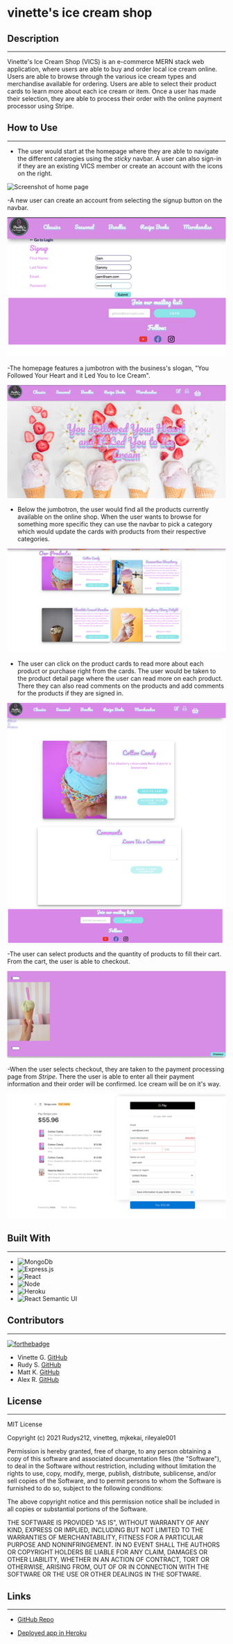 # vinette's ice cream shop 

## **Description**  
-------------
Vinette's Ice Cream Shop (VICS) is an e-commerce MERN stack web application, where users are able to buy and order local ice cream online. Users are able to browse through the various ice cream types and merchandise available for ordering. Users are able to select their product cards to learn more about each ice cream or item. Once a user has made their selection, they are able to process their order with the online payment processor using Stripe. 

 ## **How to Use**
 ---------------
- The user would start at the homepage where they are able to navigate the different caterogies using the _sticky_ navbar. A user can also sign-in if they are an existing VICS member or create an account with the icons on the right. 

![Screenshot of home page](./client/src/assets/images/fullHomePg.png)

-A new user can create an account from selecting the signup button on the navbar.

![screenshot of sign-up](./client/src/assets/images/signUp.png)

-The homepage features a jumbotron with the business's slogan, "You Followed Your Heart and it Led You to Ice Cream".

![Screenshot of jumbotron](./client/src/assets/images/nav.png)

- Below the jumbotron, the user would find all the products currently available on the online shop. When the user wants to browse for something more specific they can use the navbar to pick a category which would update the cards with products from their respective categories. 

![Screenshot of product cards](./client/src/assets/images/products.png)

- The user can click on the product cards to read more about each product or purchase right from the cards. The user would be taken to the product detail page where the user can read more on each product. There they can also read comments on the products and add comments for the products if they are signed in.
  
![Screenshot of product detail page](./client/src/assets/images/productDetail.png)

-The user can select products and the quantity of products to fill their cart. From the cart, the user is able to checkout.

 ![Screenshot of cart](./client/src/assets/images/cart.png)

 -When the user selects checkout, they are taken to the payment processing page from _Stripe_. There the user is able to enter all their payment information and their order will be confirmed. Ice cream will be on it's way. 

 ![Screenshot of stripe payment](./client/src/assets/images/stripe.png)

## **Built With**
---------------
- ![MongoDb](https://img.shields.io/badge/Built%20with-MongoDB-green)
- ![Express.js](https://img.shields.io/badge/Built%20with-Express.JS-green)
- ![React](https://img.shields.io/badge/Built%20with-React-green)
- ![Node](https://img.shields.io/badge/Built%20with-Node.JS-green)
- ![Heroku](https://img.shields.io/badge/Built%20with-Heroku-green)
- ![React Semantic UI](https://img.shields.io/badge/Built%20with-React_Semantic_UI-green)

## **Contributors**
--------------------
  [![forthebadge](https://forthebadge.com/images/badges/built-with-love.svg)](https://forthebadge.com)

- Vinette G. [GitHub](https://github.com/vinetteg)
- Rudy S. [GitHub](https://github.com/Rudys212)
- Matt K. [GitHub](https://github.com/mjkekai)
- Alex R. [GitHub](https://github.com/rileyale001)

## **License**
--------------------
MIT License

Copyright (c) 2021 Rudys212, vinetteg, mjkekai, rileyale001

Permission is hereby granted, free of charge, to any person obtaining a copy
of this software and associated documentation files (the "Software"), to deal
in the Software without restriction, including without limitation the rights
to use, copy, modify, merge, publish, distribute, sublicense, and/or sell
copies of the Software, and to permit persons to whom the Software is
furnished to do so, subject to the following conditions:

The above copyright notice and this permission notice shall be included in all
copies or substantial portions of the Software.

THE SOFTWARE IS PROVIDED "AS IS", WITHOUT WARRANTY OF ANY KIND, EXPRESS OR
IMPLIED, INCLUDING BUT NOT LIMITED TO THE WARRANTIES OF MERCHANTABILITY,
FITNESS FOR A PARTICULAR PURPOSE AND NONINFRINGEMENT. IN NO EVENT SHALL THE
AUTHORS OR COPYRIGHT HOLDERS BE LIABLE FOR ANY CLAIM, DAMAGES OR OTHER
LIABILITY, WHETHER IN AN ACTION OF CONTRACT, TORT OR OTHERWISE, ARISING FROM,
OUT OF OR IN CONNECTION WITH THE SOFTWARE OR THE USE OR OTHER DEALINGS IN THE
SOFTWARE.

## **Links** 
---------------
- [GitHub Repo](https://github.com/vinetteg/vinettesicecreamshop)

- [Deployed app in Heroku](https://cryptic-castle-30551.herokuapp.com/)
